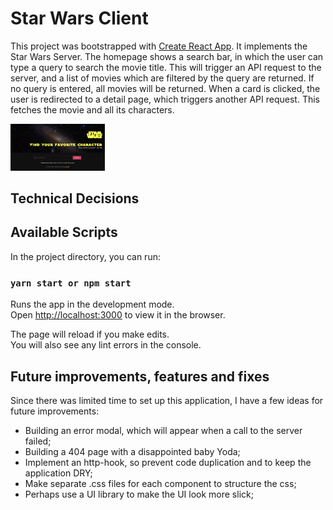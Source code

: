 # Star Wars Client

This project was bootstrapped with [Create React App](https://github.com/facebook/create-react-app). It implements the Star Wars Server. The homepage shows a search bar, in which the user can type a query to search the movie title. This will trigger an API request to the server, and a list of movies which are filtered by the query are returned. If no query is entered, all movies will be returned. When a card is clicked, the user is redirected to a detail page, which triggers another API request. This fetches the movie and all its characters. 


<img src="./src/assets/sw.png"
     alt="Star Wars Client"
     style="width: 30%" />

## Technical Decisions

## Available Scripts

In the project directory, you can run:

### `yarn start or npm start`

Runs the app in the development mode.<br />
Open [http://localhost:3000](http://localhost:3000) to view it in the browser.

The page will reload if you make edits.<br />
You will also see any lint errors in the console.

## Future improvements, features and fixes

Since there was limited time to set up this application, I have a few ideas for future improvements:

- Building an error modal, which will appear when a call to the server failed;
- Building a 404 page with a disappointed baby Yoda;
- Implement an http-hook, so prevent code duplication and to keep the application DRY;
- Make separate .css files for each component to structure the css;
- Perhaps use a UI library to make the UI look more slick;
